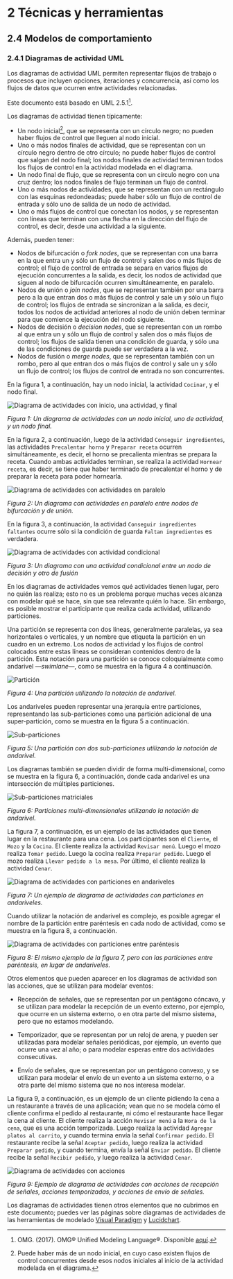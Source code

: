 # 2 Técnicas y herramientas

## 2.4 Modelos de comportamiento

### 2.4.1 Diagramas de actividad UML

Los diagramas de actividad UML permiten representar flujos de trabajo o
procesos que incluyen opciones, iteraciones y concurrencia, así como los flujos
de datos que ocurren entre actividades relacionadas.

Este documento está basado en UML 2.5.1[^1].

Los diagramas de actividad tienen típicamente:

* Un nodo inicial[^2], que se representa con un círculo negro; no pueden haber
flujos de control que lleguen al nodo inicial.
* Uno o más nodos finales de actividad, que se representan con un círculo negro
  dentro de otro círculo; no puede haber flujos de control que salgan del nodo
final; los nodos finales de actividad terminan todos los flujos de control en
la actividad modelada en el diagrama.
* Un nodo final de flujo, que se representa con un círculo negro con una cruz
  dentro; los nodos finales de flujo terminan un flujo de control.
* Uno o más nodos de actividades, que se representan con un rectángulo con las
  esquinas redondeadas; puede haber sólo un flujo de control de entrada y sólo
  uno de salida de un nodo de actividad.
* Uno o más flujos de control que conectan los nodos, y se representan con
  líneas que terminan con una flecha en la dirección del flujo de control, es
  decir, desde una actividad a la siguiente.

Además, pueden tener:

* Nodos de bifurcación o *fork nodes*, que se representan con una barra en la
  que entra un y sólo un flujo de control y salen dos o más flujos de control;
  el flujo de control de entrada se separa en varios flujos de ejecución
  concurrentes a la salida, es decir, los nodos de actividad que siguen al nodo
  de bifurcación ocurren simultáneamente, en paralelo.
* Nodos de unión o *join nodes*, que se representan también por una barra pero a
  la que entran dos o más flujos de control y sale un y sólo un flujo de
  control; los flujos de entrada se sincronizan a la salida, es decir, todos los
  nodos de actividad anteriores al nodo de unión deben terminar para que
  comience la ejecución del nodo siguiente.
* Nodos de decisión o *decision nodes*, que se representan con un rombo al que
  entra un y sólo un flujo de control y salen dos o más flujos de control; los
  flujos de salida tienen una condición de guarda, y sólo una de las condiciones
  de guarda puede ser verdadera a la vez.
* Nodos de fusión o *merge nodes*, que se representan también con un rombo, pero
  al que entran dos o más flujos de control y sale un y sólo un flujo de
  control; los flujos de control de entrada no son concurrentes.

En la figura 1, a continuación, hay un nodo inicial, la actividad `Cocinar`, y
el nodo final.

![Diagrama de actividades con inicio, una actividad, y
final](/diagrams/Activity_Diagram_Start_End_Action.svg)

*Figura 1: Un diagrama de actividades con un nodo inicial, uno de actividad, y
un nodo final.*

En la figura 2, a continuación, luego de la actividad `Conseguir ingredientes`,
las actividades `Precalentar horno` y `Preparar receta` ocurren simultáneamente,
es decir, el horno se precalienta mientras se prepara la receta. Cuando ambas
actividades terminan, se realiza la actividad `Hornear receta`, es decir, se
tiene que haber terminado de precalentar el horno y de preparar la receta para
poder hornearla.

![Diagrama de actividades con actividades en
paralelo](/diagrams/Activity_Diagram_Fork_Join.svg)

*Figura 2: Un diagrama con actividades en paralelo entre nodos de bifurcación y
de unión.*

En la figura 3, a continuación, la actividad `Conseguir ingredientes faltantes`
ocurre sólo si la condición de guarda `Faltan ingredientes` es verdadera.

![Diagrama de actividades con actividad
condicional](/diagrams/Activity_Diagram_Decision_Merge.svg)

*Figura 3: Un diagrama con una actividad condicional entre un nodo de decisión y
otro de fusión*

En los diagramas de actividades vemos qué actividades tienen lugar, pero no
quién las realiza; esto no es un problema porque muchas veces alcanza con
modelar qué se hace, sin que sea relevante quién lo hace. Sin embargo, es
posible mostrar el participante que realiza cada actividad, utilizando particiones.

Una partición se representa con dos líneas, generalmente paralelas, ya sea
horizontales o verticales, y un nombre que etiqueta la partición en un cuadro en
un extremo. Los nodos de actividad y los flujos de control colocados entre estas
líneas se consideran contenidos dentro de la partición. Esta notación para una
partición se conoce coloquialmente como andarivel —*swimlane*—, como se muestra
en la figura 4 a continuación.

![Partición](/diagrams/Activity_Diagram_Swimlane.svg)

*Figura 4: Una partición utilizando la notación de andarivel.*

Los andariveles pueden representar una jerarquía entre particiones,
representando las sub-particiones como una partición adicional de una
super-partición, como se muestra en la figura 5 a continuación.

![Sub-particiones](/diagrams/Activity_Diagram_Two_Swimlanes.svg)

*Figura 5: Una partición con dos sub-particiones utilizando la notación de
andarivel.*

Los diagramas también se pueden dividir de forma multi-dimensional, como se
muestra en la figura 6, a continuación, donde cada andarivel es una intersección
de múltiples particiones.

![Sub-particiones matriciales](/diagrams/Activity_Diagram_Multidimensional_Swimlanes.svg)

*Figura 6: Particiones multi-dimensionales utilizando la notación de andarivel.*

La figura 7, a continuación, es un ejemplo de las actividades que tienen lugar
en la restaurante para una cena. Los participantes son el `Cliente`, el `Mozo` y
la `Cocina`. El cliente realiza la actividad `Revisar menú`. Luego el mozo
realiza `Tomar pedido`. Luego la cocina realiza `Preparar pedido`. Luego el mozo
realiza `Llevar pedido a la mesa`. Por último, el cliente realiza la actividad
`Cenar`.

![Diagrama de actividades con
particiones en andariveles](/diagrams/Activity_Diagram_Swimlanes_Example.svg)

*Figura 7: Un ejemplo de diagrama de actividades con particiones en
andariveles.*

Cuando utilizar la notación de andarivel es complejo, es posible agregar el
nombre de la partición entre paréntesis en cada nodo de actividad, como se
muestra en la figura 8, a continuación.

![Diagrama de actividades con particiones entre
paréntesis](/diagrams/Activity_Diagram_Partitions_Example.svg)

*Figura 8: El mismo ejemplo de la figura 7, pero con las particiones entre
paréntesis, en lugar de andariveles.*

Otros elementos que pueden aparecer en los diagramas de actividad son las
acciones, que se utilizan para modelar eventos:

* Recepción de señales, que se representan por un pentágono cóncavo, y se
  utilizan para modelar la recepción de un evento externo, por ejemplo, que
  ocurre en un sistema externo, o en otra parte del mismo sistema, pero que no
  estamos modelando.

* Temporizador, que se representan por un reloj de arena, y pueden ser
  utilizadas para modelar señales periódicas, por ejemplo, un evento que ocurre
  una vez al año; o para modelar esperas entre dos actividades consecutivas.

* Envío de señales, que se representan por un pentágono convexo, y se utilizan
  para modelar el envío de un evento a un sistema externo, o a otra parte del
  mismo sistema que no nos interesa modelar.

La figura 9, a continuación, es un ejemplo de un cliente pidiendo la cena a un
restaurante a través de una aplicación; vean que no se modela cómo el cliente
confirma el pedido al restaurante, ni cómo el restaurante hace llegar la cena al
cliente. El cliente realiza la acción `Revisar menú` a la `Hora de la cena`, que
es una acción temporizada. Luego realiza la actividad `Agregar platos al
carrito`, y cuando termina envía la señal `Confirmar pedido`. El restaurante
recibe la señal `Aceptar pedido`, luego realiza la actividad `Preparar pedido`,
y cuando termina, envía la señal `Enviar pedido`. El cliente recibe la señal
`Recibir pedido`, y luego realiza la actividad `Cenar`.

![Diagrama de actividades con
acciones](/diagrams/Activity_Diagram_Send_Receive_Signals.svg)

*Figura 9: Ejemplo de diagrama de actividades con acciones de recepción de
señales, acciones temporizadas, y acciones de envío de señales.*

Los diagramas de actividades tienen otros elementos que no cubrimos en este
documento; puedes ver las páginas sobre diagramas de actividades de las
herramientas de modelado [Visual
Paradigm](https://www.visual-paradigm.com/guide/uml-unified-modeling-language/what-is-activity-diagram/)
y [Lucidchart](https://www.lucidchart.com/pages/uml-activity-diagram).

[^1]: OMG. (2017). OMG® Unified Modeling Language®. Disponible
    [aquí](https://www.omg.org/spec/UML/2.5.1/PDF).
[^2]: Puede haber más de un nodo inicial, en cuyo caso existen flujos de control
concurrentes desde esos nodos iniciales al inicio de la actividad modelada en el
diagrama.
